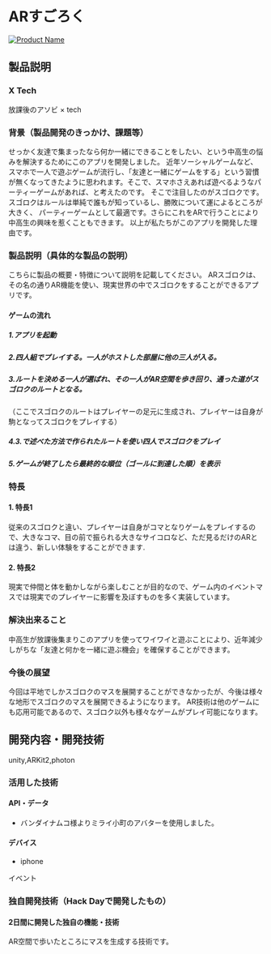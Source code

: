 # ARすごろく
[![Product Name](image.png)](https://youtu.be/k-4J6uWMKkg)

## 製品説明
### X Tech
放課後のアソビ × tech

### 背景（製品開発のきっかけ、課題等）
せっかく友達で集まったなら何か一緒にできることをしたい、という中高生の悩みを解決するためにこのアプリを開発しました。
近年ソーシャルゲームなど、スマホで一人で遊ぶゲームが流行し、「友達と一緒にゲームをする」という習慣
が無くなってきたように思われます。そこで、スマホさえあれば遊べるようなパーティーゲームがあれば、と考えたのです。
そこで注目したのがスゴロクです。スゴロクはルールは単純で誰もが知っているし、勝敗について運によるところが大きく、
パーティーゲームとして最適です。さらにこれをARで行うことにより中高生の興味を惹くこともできます。
以上が私たちがこのアプリを開発した理由です。

### 製品説明（具体的な製品の説明）
こちらに製品の概要・特徴について説明を記載してください。
ARスゴロクは、その名の通りAR機能を使い、現実世界の中でスゴロクをすることができるアプリです。
#### ゲームの流れ
##### 1.アプリを起動
##### 2.四人組でプレイする。一人がホストした部屋に他の三人が入る。
##### 3.ルートを決める一人が選ばれ、その一人がAR空間を歩き回り、通った道がスゴロクのルートとなる。
（ここでスゴロクのルートはプレイヤーの足元に生成され、プレイヤーは自身が駒となってスゴロクをプレイする）
##### 4.3.で述べた方法で作られたルートを使い四人でスゴロクをプレイ
##### 5.ゲームが終了したら最終的な順位（ゴールに到達した順）を表示
### 特長

#### 1. 特長1
従来のスゴロクと違い、プレイヤーは自身がコマとなりゲームをプレイするので、大きなコマ、目の前で振られる大きなサイコロなど、ただ見るだけのARとは違う、新しい体験をすることができます.
#### 2. 特長2
現実で仲間と体を動かしながら楽しむことが目的なので、ゲーム内のイベントマスでは現実でのプレイヤーに影響を及ぼすものを多く実装しています。

### 解決出来ること
中高生が放課後集まりこのアプリを使ってワイワイと遊ぶことにより、近年減少しがちな「友達と何かを一緒に遊ぶ機会」を確保することができます。


### 今後の展望
今回は平地でしかスゴロクのマスを展開することができなかったが、今後は様々な地形でスゴロクのマスを展開できるようになります。
AR技術は他のゲームにも応用可能であるので、スゴロク以外も様々なゲームがプレイ可能になります。

## 開発内容・開発技術
unity,ARKit2,photon

### 活用した技術
#### API・データ
* バンダイナムコ様よりミライ小町のアバターを使用しました。

#### デバイス
* iphone

イベント
### 独自開発技術（Hack Dayで開発したもの）
#### 2日間に開発した独自の機能・技術
AR空間で歩いたところにマスを生成する技術です。

